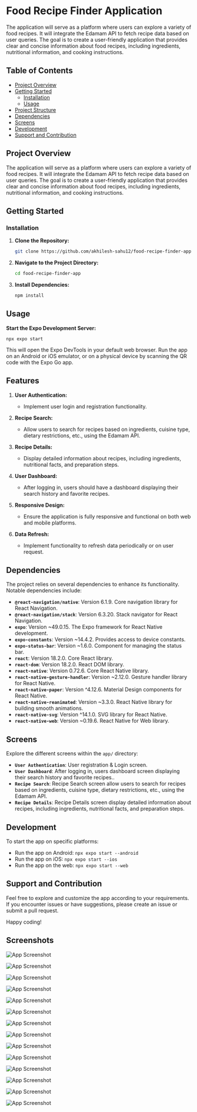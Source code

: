 # Food Recipe Finder Application

The application will serve as a platform where users can explore a variety of food recipes. It will integrate the Edamam API to fetch recipe data based on user queries. The goal is to create a user-friendly application that provides clear and concise information about food recipes, including ingredients, nutritional information, and cooking instructions.

## Table of Contents
- [Project Overview](#project-overview)
- [Getting Started](#getting-started)
  - [Installation](#installation)
  - [Usage](#usage)
- [Project Structure](#project-structure)
- [Dependencies](#dependencies)
- [Screens](#screens)
- [Development](#development)
- [Support and Contribution](#support-and-contribution)

## Project Overview


The application will serve as a platform where users can explore a variety of food recipes. It will integrate the Edamam API to fetch recipe data based on user queries. The goal is to create a user-friendly application that provides clear and concise information about food recipes, including ingredients, nutritional information, and cooking instructions.

## Getting Started

### Installation

1. **Clone the Repository:**
   ```bash
   git clone https://github.com/akhilesh-sahu12/food-recipe-finder-app.git

2. **Navigate to the Project Directory:**

   ```bash
   cd food-recipe-finder-app

3. **Install Dependencies:**

   ```bash
   npm install

## Usage

   **Start the Expo Development Server:**

    npx expo start

This will open the Expo DevTools in your default web browser. Run the app on an Android or iOS emulator, or on a physical device by scanning the QR code with the Expo Go app.


## Features

1. **User Authentication:**
   - Implement user login and registration functionality.

2. **Recipe Search:**
   - Allow users to search for recipes based on ingredients, cuisine type, dietary restrictions, etc., using the Edamam API.

3. **Recipe Details:**
   - Display detailed information about recipes, including ingredients, nutritional facts, and preparation steps.

4. **User Dashboard:**
   - After logging in, users should have a dashboard displaying their search history and favorite recipes.

5. **Responsive Design:**
   - Ensure the application is fully responsive and functional on both web and mobile platforms.

6. **Data Refresh:**
   - Implement functionality to refresh data periodically or on user request.

## Dependencies

The project relies on several dependencies to enhance its functionality. Notable dependencies include:

- **`@react-navigation/native`**: Version 6.1.9. Core navigation library for React Navigation.
- **`@react-navigation/stack`**: Version 6.3.20. Stack navigator for React Navigation.
- **`expo`**: Version ~49.0.15. The Expo framework for React Native development.
- **`expo-constants`**: Version ~14.4.2. Provides access to device constants.
- **`expo-status-bar`**: Version ~1.6.0. Component for managing the status bar.
- **`react`**: Version 18.2.0. Core React library.
- **`react-dom`**: Version 18.2.0. React DOM library.
- **`react-native`**: Version 0.72.6. Core React Native library.
- **`react-native-gesture-handler`**: Version ~2.12.0. Gesture handler library for React Native.
- **`react-native-paper`**: Version ^4.12.6. Material Design components for React Native.
- **`react-native-reanimated`**: Version ~3.3.0. React Native library for building smooth animations.
- **`react-native-svg`**: Version ^14.1.0. SVG library for React Native.
- **`react-native-web`**: Version ~0.19.6. React Native for Web library.

## Screens

Explore the different screens within the `app/` directory:

- **`User Authentication`**: User registration & Login screen.
- **`User Dashboard`**: After logging in, users dashboard screen displaying their search history and favorite recipes..
- **`Recipe Search`**: Recipe Search screen allow users to search for recipes based on ingredients, cuisine type, dietary restrictions, etc., using the Edamam API.
- **`Recipe Details`**: Recipe Details screen display detailed information about recipes, including ingredients, nutritional facts, and preparation steps.


## Development

To start the app on specific platforms:

- Run the app on Android: `npx expo start --android`
- Run the app on iOS: `npx expo start --ios`
- Run the app on the web: `npx expo start --web`

## Support and Contribution

Feel free to explore and customize the app according to your requirements. If you encounter issues or have suggestions, please create an issue or submit a pull request.

Happy coding!

## Screenshots
![App Screenshot](https://github.com/akhilesh-sahu12/food-recipe-finder-app/blob/master/screenshots/Screenshot%202024-03-27%20175639.png) 

![App Screenshot](https://github.com/akhilesh-sahu12/food-recipe-finder-app/blob/master/screenshots/Screenshot%202024-03-27%20175743.png)

![App Screenshot](https://github.com/akhilesh-sahu12/food-recipe-finder-app/blob/master/screenshots/Screenshot%202024-03-27%20175819.png) 

![App Screenshot](https://github.com/akhilesh-sahu12/food-recipe-finder-app/blob/master/screenshots/Screenshot%202024-03-27%20180920.png)

![App Screenshot](https://github.com/akhilesh-sahu12/food-recipe-finder-app/blob/master/screenshots/Screenshot%202024-03-27%20175958.png) 

![App Screenshot](https://github.com/akhilesh-sahu12/food-recipe-finder-app/blob/master/screenshots/Screenshot%202024-03-27%20180327.png)

![App Screenshot](https://github.com/akhilesh-sahu12/food-recipe-finder-app/blob/master/screenshots/Screenshot%202024-03-27%20180426.png)

![App Screenshot](https://github.com/akhilesh-sahu12/food-recipe-finder-app/blob/master/screenshots/Screenshot%202024-03-27%20180532.png)

![App Screenshot](https://github.com/akhilesh-sahu12/food-recipe-finder-app/blob/master/screenshots/Screenshot%202024-03-27%20180612.png) 

![App Screenshot](https://github.com/akhilesh-sahu12/food-recipe-finder-app/blob/master/screenshots/Screenshot%202024-03-27%20180645.png)

![App Screenshot](https://github.com/akhilesh-sahu12/food-recipe-finder-app/blob/master/screenshots/Screenshot%202024-03-27%20180719.png) 

![App Screenshot](https://github.com/akhilesh-sahu12/food-recipe-finder-app/blob/master/screenshots/Screenshot%202024-03-27%20180747.png)

![App Screenshot](https://github.com/akhilesh-sahu12/food-recipe-finder-app/blob/master/screenshots/Screenshot%202024-03-27%20180816.png) 

![App Screenshot](https://github.com/akhilesh-sahu12/food-recipe-finder-app/blob/master/screenshots/Screenshot%202024-03-27%20180920.png)

